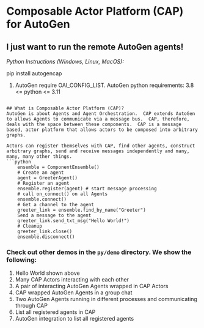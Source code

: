 # Composable Actor Platform (CAP) for AutoGen

## I just want to run the remote AutoGen agents!
*Python Instructions (Windows, Linux, MacOS):*

pip install autogencap

1) AutoGen require OAI_CONFIG_LIST.
   AutoGen python requirements: 3.8 <= python <= 3.11

```

## What is Composable Actor Platform (CAP)?
AutoGen is about Agents and Agent Orchestration.  CAP extends AutoGen to allows Agents to communicate via a message bus.  CAP, therefore, deals with the space between these components.  CAP is a message based, actor platform that allows actors to be composed into arbitrary graphs.

Actors can register themselves with CAP, find other agents, construct arbitrary graphs, send and receive messages independently and many, many, many other things.
```python
    ensemble = ComponentEnsemble()
    # Create an agent
    agent = GreeterAgent()
    # Register an agent
    ensemble.register(agent) # start message processing
    # call on_connect() on all Agents
    ensemble.connect()
    # Get a channel to the agent
    greeter_link = ensemble.find_by_name("Greeter")
    Send a message to the agent
    greeter_link.send_txt_msg("Hello World!")
    # Cleanup
    greeter_link.close()
    ensemble.disconnect()
```
### Check out other demos in the `py/demo` directory.  We show the following: ###
1) Hello World shown above
2) Many CAP Actors interacting with each other
3) A pair of interacting AutoGen Agents wrapped in CAP Actors
4) CAP wrapped AutoGen Agents in a group chat
5) Two AutoGen Agents running in different processes and communicating through CAP
6) List all registered agents in CAP
7) AutoGen integration to list all registered agents

